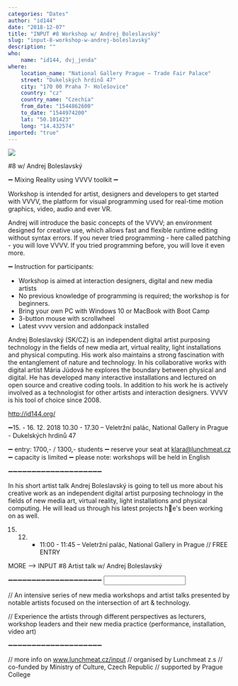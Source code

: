 ```yaml
---
categories: "Dates"
author: "id144"
date: "2018-12-07"
title: "INPUT #8 Workshop w/ Andrej Boleslavský"
slug: "input-8-workshop-w-andrej-boleslavský"
description: ""
who: 
    name: "id144, dvj_jenda"
where: 
    location_name: "National Gallery Prague – Trade Fair Palace"
    street: "Dukelských hrdinů 47"
    city: "170 00 Praha 7- Holešovice"
    country: "cz"
    country_name: "Czechia"
    from_date: "1544862600"
    to_date: "1544974200"
    lat: "50.101423"
    long: "14.432574"
imported: "true"
---
```



![](47276802_10157474407529672_119499205789089792_o%20%281%29.jpg) 


<WORKSHOP> #8 w/ Andrej Boleslavský

➖ Mixing Reality using VVVV toolkit ➖

Workshop is intended for artist, designers and developers to get started with VVVV, the platform for visual programming used for real-time motion graphics, video, audio and ever VR.

Andrej will introduce the basic concepts of the VVVV; an environment designed for creative use, which allows fast and flexible runtime editing without syntax errors. If you never tried programming - here called patching - you will love VVVV. If you tried programming before, you will love it even more.

➖ Instruction for participants:
- Workshop is aimed at interaction designers, digital and new media artists
- No previous knowledge of programming is required; the workshop is for beginners.
- Bring your own PC with Windows 10 or MacBook with Boot Camp
- 3-button mouse with scrollwheel
- Latest vvvv version and addonpack installed

Andrej Boleslavský (SK/CZ) is an independent digital artist purposing technology in the fields of new media art, virtual reality, light installations and physical computing. His work also maintains a strong fascination with the entanglement of nature and technology. In his collaborative works with digital artist Mária Júdová he explores the boundary between physical and digital. He has developed many interactive installations and lectured on open source and creative coding tools. In addition to his work he is actively involved as a technologist for other artists and interaction designers. VVVV is his tool of choice since 2008.

http://id144.org/ 

➖15. - 16. 12. 2018 
10.30 - 17.30 – Veletržní palác, National Gallery in Prague - Dukelských hrdinů 47

➖ entry: 1700,- / 1300,- students
➖ reserve your seat at klara@lunchmeat.cz
➖ capacity is limited 
➖ please note: workshops will be held in English

➖➖➖➖➖➖➖➖➖➖➖➖➖➖➖➖➖➖➖➖
<ARTIST TALK>

In his short artist talk Andrej Boleslavský is going to tell us more about his creative work as an independent digital artist purposing technology in the fields of new media art, virtual reality, light installations and physical computing. He will lead us through his latest projects he's been working on as well.

15. 12. - 11:00 - 11:45 – Veletržní palác, National Gallery in Prague 
// FREE ENTRY

MORE --> INPUT #8 Artist talk w/ Andrej Boleslavský

➖➖➖➖➖➖➖➖➖➖➖➖➖➖➖➖➖➖➖➖
<INPUT>

// An intensive series of new media workshops and artist talks presented by notable artists focused on the intersection of art & technology.

// Experience the artists through different perspectives as lecturers, workshop leaders and their new media practice (performance, installation, video art)

➖➖➖➖➖➖➖➖➖➖➖➖➖➖➖➖➖➖➖➖
<INFO>

// more info on www.lunchmeat.cz/input
// organised by Lunchmeat z.s
// co-funded by Ministry of Culture, Czech Republic
// supported by Prague College